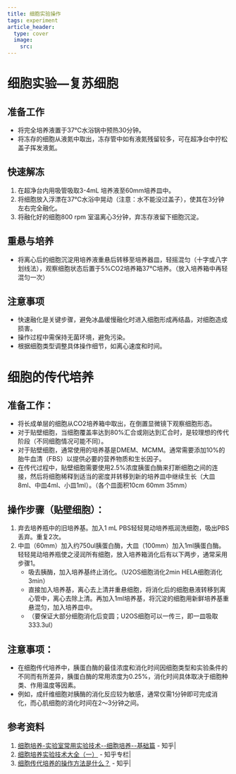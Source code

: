 ```yaml
---
title: 细胞实验操作
tags: experiment
article_header:
  type: cover
  image:
    src: 
---
```




# 细胞实验—复苏细胞

## 准备工作

- 将完全培养液置于37℃水浴锅中预热30分钟。
- 将冻存的细胞从液氮中取出，冻存管中如有液氮残留较多，可在超净台中拧松盖子挥发液氮。

## 快速解冻

1. 在超净台内用吸管吸取3-4mL 培养液至60mm培养皿中。
2. 将细胞放入浮漂在37℃水浴中晃动（注意：水不能没过盖子），使其在3分钟左右完全融化。
3. 将融化好的细胞800 rpm 室温离心3分钟，弃冻存液留下细胞沉淀。

## 重悬与培养

- 将离心后的细胞沉淀用培养液重悬后转移至培养器皿，轻摇混匀（十字或八字划线法），观察细胞状态后置于5%CO2培养箱37℃培养。（放入培养箱中再轻混匀一次）

## 注意事项

- 快速融化是关键步骤，避免冰晶缓慢融化时进入细胞形成再结晶，对细胞造成损害。
- 操作过程中需保持无菌环境，避免污染。
- 根据细胞类型调整具体操作细节，如离心速度和时间。





# 细胞的传代培养

## 准备工作：
- 将长成单层的细胞从CO2培养箱中取出，在倒置显微镜下观察细胞形态。
- 对于贴壁细胞，当细胞覆盖率达到80%汇合或刚达到汇合时，是较理想的传代阶段（不同细胞情况可能不同）。
- 对于贴壁细胞，通常使用的培养基是DMEM、MCMM。通常需要添加10%的胎牛血清（FBS）以提供必要的营养物质和生长因子。
- 在传代过程中，贴壁细胞需要使用2.5%浓度胰蛋白酶来打断细胞之间的连接，然后将细胞稀释到适当的密度并转移到新的培养皿中继续生长（大皿8ml、中皿4ml、小皿1ml）。（各个皿面积10cm 60mm 35mm）

## 操作步骤（贴壁细胞）：
1. 弃去培养瓶中的旧培养基。加入1 mL PBS轻轻晃动培养瓶润洗细胞，吸出PBS丢弃。重复2次。
2. 中皿（60mm）加入约750ul胰蛋白酶，大皿（100mm）加入1ml胰蛋白酶。轻轻晃动培养瓶使之浸润所有细胞，放入培养箱消化后有以下两步，通常采用步骤1。
   - 吸去胰酶，加入培养基终止消化。（U2OS细胞消化2min HELA细胞消化3min）
   - 直接加入培养基，离心去上清并重悬细胞，将消化后的细胞悬液转移到离心管中，离心去除上清。再加入1ml培养基，将沉淀的细胞用新鲜培养基重悬混匀，加入培养皿中。
   - （要保证大部分细胞消化后变圆；U2OS细胞可以一传三，即一皿吸取333.3ul）

## 注意事项：
- 在细胞传代培养中，胰蛋白酶的最佳浓度和消化时间因细胞类型和实验条件的不同而有所差异，胰蛋白酶的常用浓度为0.25%，消化时间具体取决于细胞种类、作用温度等因素。
- 例如，成纤维细胞对胰酶的消化反应较为敏感，通常仅需1分钟即可完成消化，而心肌细胞的消化时间在2～3分钟之间。

## 参考资料
1. [细胞培养-实验室常用实验技术--细胞培养--基础篇](https://zhuanlan.zhihu.com/p/56943837) - 知乎|
2. [细胞培养实验技术大全（一）](https://zhuanlan.zhihu.com/p/33950762) - 知乎专栏|
3. [细胞传代培养的操作方法是什么？](https://www.zhihu.com/question/26452765) - 知乎|